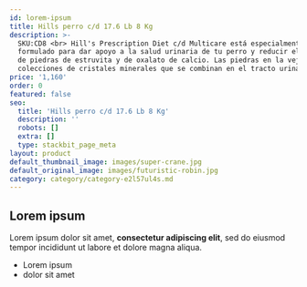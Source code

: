 ```yaml
---
id: lorem-ipsum
title: Hills perro c/d 17.6 Lb 8 Kg
description: >-
  SKU:CD8 <br> Hill's Prescription Diet c/d Multicare está especialmente
  formulado para dar apoyo a la salud urinaria de tu perro y reducir el riesgo
  de piedras de estruvita y de oxalato de calcio. Las piedras en la vejiga son
  colecciones de cristales minerales que se combinan en el tracto urinario.
price: '1,160'
order: 0
featured: false
seo:
  title: 'Hills perro c/d 17.6 Lb 8 Kg'
  description: ''
  robots: []
  extra: []
  type: stackbit_page_meta
layout: product
default_thumbnail_image: images/super-crane.jpg
default_original_image: images/futuristic-robin.jpg
category: category/category-e2l57ul4s.md
---
```

## Lorem ipsum

Lorem ipsum dolor sit amet, **consectetur adipiscing elit**, sed do eiusmod tempor incididunt ut labore et dolore magna aliqua.

- Lorem ipsum
- dolor sit amet